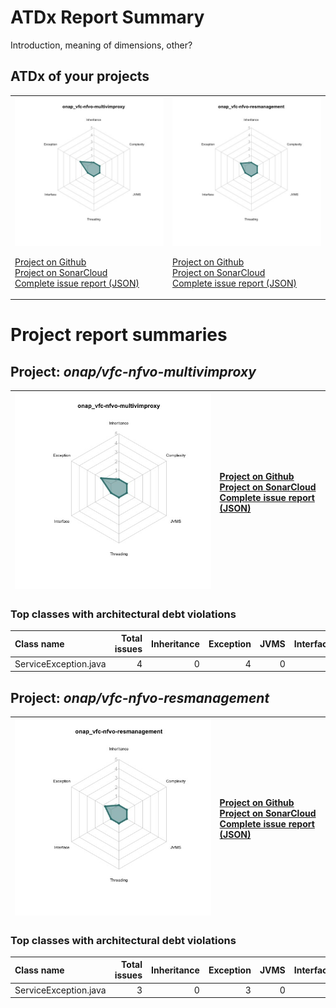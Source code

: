 
# ATDx Report Summary

Introduction, meaning of dimensions, other?

## ATDx of your projects
|||
|-|-|
|<img src="https://github.com/robertoverdecchia/ATDx_report_sandbox/blob/master/plots/onap_vfc-nfvo-multivimproxy.jpg"/> <p style="text-align:left">[Project on Github](https://github.com/onap/vfc-nfvo-multivimproxy) <br> [Project on SonarCloud ](https://sonarcloud.io/dashboard?id=onap_vfc-nfvo-multivimproxy) <br> [Complete issue report (JSON)](./json/onap_vfc-nfvo-multivimproxy.json)</p>|<img src="https://github.com/robertoverdecchia/ATDx_report_sandbox/blob/master/plots/onap_vfc-nfvo-resmanagement.jpg"/> <p style="text-align:left">[Project on Github](https://github.com/onap/vfc-nfvo-resmanagement) <br> [Project on SonarCloud ](https://sonarcloud.io/dashboard?id=onap_vfc-nfvo-resmanagement) <br> [Complete issue report (JSON)](./json/onap_vfc-nfvo-resmanagement.json)</p>
# Project report summaries
## Project: _onap/vfc-nfvo-multivimproxy_
|<img src="https://github.com/robertoverdecchia/ATDx_report_sandbox/blob/master/plots/onap_vfc-nfvo-multivimproxy.jpg"/>|<p style="text-align:left">[Project on Github](https://github.com/onap/vfc-nfvo-multivimproxy) <br> [Project on SonarCloud ](https://sonarcloud.io/dashboard?id=onap_vfc-nfvo-multivimproxy) <br> [Complete issue report (JSON)](./json/onap_vfc-nfvo-multivimproxy.json)</p>
|-|-|
### Top classes with architectural debt violations
| Class name            |   Total issues |   Inheritance |   Exception |   JVMS |   Interface |   Threading |   Complexity | Fully qualified name                                                                               |
|:----------------------|---------------:|--------------:|------------:|-------:|------------:|------------:|-------------:|:---------------------------------------------------------------------------------------------------|
| ServiceException.java |              4 |             0 |           4 |      0 |           0 |           0 |            0 | service/src/main/java/org/onap/vfc/nfvo/multivimproxy/common/util/restclient/ServiceException.java |

## Project: _onap/vfc-nfvo-resmanagement_
|<img src="https://github.com/robertoverdecchia/ATDx_report_sandbox/blob/master/plots/onap_vfc-nfvo-resmanagement.jpg"/>|<p style="text-align:left">[Project on Github](https://github.com/onap/vfc-nfvo-resmanagement) <br> [Project on SonarCloud ](https://sonarcloud.io/dashboard?id=onap_vfc-nfvo-resmanagement) <br> [Complete issue report (JSON)](./json/onap_vfc-nfvo-resmanagement.json)</p>
|-|-|
### Top classes with architectural debt violations
| Class name            |   Total issues |   Inheritance |   Exception |   JVMS |   Interface |   Threading |   Complexity | Fully qualified name                                                                                                    |
|:----------------------|---------------:|--------------:|------------:|-------:|------------:|------------:|-------------:|:------------------------------------------------------------------------------------------------------------------------|
| ServiceException.java |              3 |             0 |           3 |      0 |           0 |           0 |            0 | ResmanagementService/service/src/main/java/org/onap/vfc/nfvo/resmanagement/common/util/restclient/ServiceException.java |

